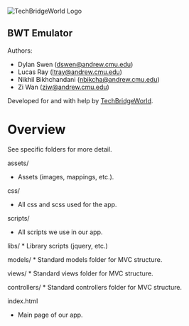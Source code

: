 ![TechBridgeWorld Logo](/assets/tbw_logo.png)

BWT Emulator
----------------------------------------------

Authors:
* Dylan Swen (dswen@andrew.cmu.edu)
* Lucas Ray (ltray@andrew.cmu.edu)
* Nikhil Bikhchandani (nbikcha@andrew.cmu.edu)
* Zi Wan (ziw@andrew.cmu.edu)

Developed for and with help by [TechBridgeWorld](http://www.techbridgeworld.org/).

Overview
==============================================
See specific folders for more detail.

assets/
  * Assets (images, mappings, etc.).

css/
  * All css and scss used for the app.

scripts/
  * All scripts we use in our app.

  libs/
    * Library scripts (jquery, etc.)

  models/
    * Standard models folder for MVC structure.

  views/
    * Standard views folder for MVC structure.

  controllers/
    * Standard controllers folder for MVC structure.

index.html
  * Main page of our app.
